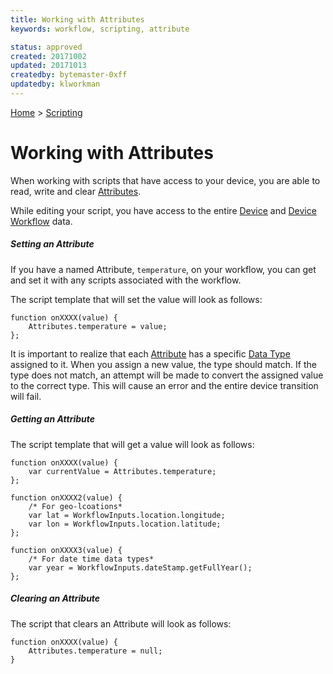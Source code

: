 ```yaml
---
title: Working with Attributes
keywords: workflow, scripting, attribute

status: approved
created: 20171002
updated: 20171013
createdby: bytemaster-0xff
updatedby: klworkman
---
```

[Home](../Index.md) > [Scripting](Index.md)

# Working with Attributes

When working with scripts that have access to your device, you are able to read, write and clear [Attributes](../Workflows/Attributes.md).

While editing your script, you have access to the entire [Device](DeviceScriptingModel.md) and [Device Workflow](DeviceWorkflowScriptingModel.md) data.

##### Setting an Attribute
If you have a named Attribute, `temperature`, on your workflow, you can get and set it with any scripts associated 
with the workflow.

The script template that will set the value will look as follows:

```
function onXXXX(value) {
    Attributes.temperature = value;
};
```
It is important to realize that each [Attribute](../Workflows/Attributes.md) has a specific [Data Type](../Messaging/TypeSystem/Index.md) assigned to it.  When
you assign a new value, the type should match.  If the type does not match, an attempt will be made to convert
the assigned value to the correct type.  This will cause an error and the entire device transition will fail.


##### Getting an Attribute
The script template that will get a value will look as follows:

```
function onXXXX(value) {
    var currentValue = Attributes.temperature;
};

function onXXXX2(value) {
    /* For geo-lcoations*
    var lat = WorkflowInputs.location.longitude;
    var lon = WorkflowInputs.location.latitude;
};

function onXXXX3(value) {
    /* For date time data types*
    var year = WorkflowInputs.dateStamp.getFullYear();
}; 
```

##### Clearing an Attribute
The script that clears an Attribute will look as follows:

```
function onXXXX(value) {
    Attributes.temperature = null;
}
```

